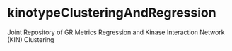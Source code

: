 # kinotypeClusteringAndRegression
Joint Repository of GR Metrics Regression and Kinase Interaction Network (KIN) Clustering
